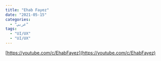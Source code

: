 ```yaml
---
title: "Ehab Fayez"
date: "2021-05-15"
categories:
  - "عربي"
tags:
  - "UI/UX"
  - "UI/UX"
---
```


[https://youtube.com/c/EhabFayez](https://youtube.com/c/EhabFayez)
